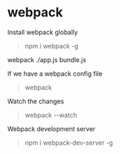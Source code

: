 # webpack

Install webpack globally
>npm i webpack -g

webpack ./app.js bundle.js

If we have a webpack config file
>webpack

Watch the changes
>webpack --watch

Webpack development server
>npm i webpack-dev-server -g
